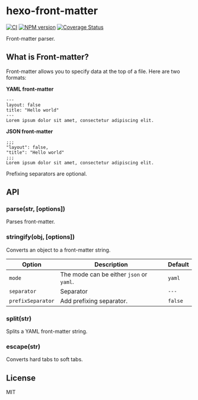 # hexo-front-matter

[![CI](https://github.com/hexojs/hexo-front-matter/actions/workflows/ci.yml/badge.svg?branch=master)](https://github.com/hexojs/hexo-front-matter/actions/workflows/ci.yml)
[![NPM version](https://badge.fury.io/js/hexo-front-matter.svg)](https://www.npmjs.com/package/hexo-front-matter)
[![Coverage Status](https://coveralls.io/repos/github/hexojs/hexo-front-matter/badge.svg)](https://coveralls.io/github/hexojs/hexo-front-matter)

Front-matter parser.

## What is Front-matter?

Front-matter allows you to specify data at the top of a file. Here are two formats:

**YAML front-matter**

```
---
layout: false
title: "Hello world"
---
Lorem ipsum dolor sit amet, consectetur adipiscing elit.
```

**JSON front-matter**

```
;;;
"layout": false,
"title": "Hello world"
;;;
Lorem ipsum dolor sit amet, consectetur adipiscing elit.
```

Prefixing separators are optional.

## API

### parse(str, [options])

Parses front-matter.

### stringify(obj, [options])

Converts an object to a front-matter string.

Option | Description | Default
--- | --- | ---
`mode` | The mode can be either `json` or `yaml`. | `yaml`
`separator` | Separator | `---`
`prefixSeparator` | Add prefixing separator. | `false`

### split(str)

Splits a YAML front-matter string.

### escape(str)

Converts hard tabs to soft tabs.

## License

MIT